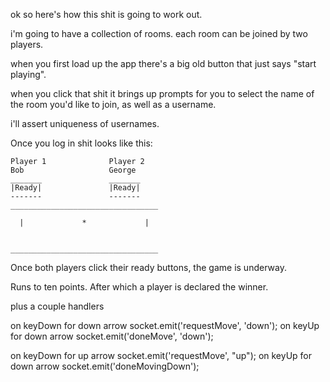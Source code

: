 ok so here's how this shit is going to work out.

i'm going to have a collection of rooms. each room can be joined by two players.

when you first load up the app there's a big old button that just says "start playing".

when you click that shit it brings up prompts for you to select the name of the room you'd like to join, as well as a username.

i'll assert uniqueness of usernames.

Once you log in shit looks like this:

    Player 1              Player 2
    Bob                   George
    _______               _______
    |Ready|               |Ready|
    -------               -------
    _________________________________
                                  
      |             *             |


    _________________________________



Once both players click their ready buttons, the game is underway.

Runs to ten points. After which a player is declared the winner.

plus a couple handlers

on keyDown for down arrow
    socket.emit('requestMove', 'down');
on keyUp for down arrow
    socket.emit('doneMove', 'down');

on keyDown for up arrow
    socket.emit('requestMove', "up");
on keyUp for down arrow
    socket.emit('doneMovingDown');
